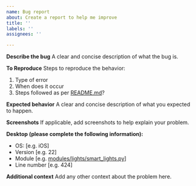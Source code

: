 ```yaml
---
name: Bug report
about: Create a report to help me improve
title: ''
labels: ''
assignees: ''

---
```


**Describe the bug**
A clear and concise description of what the bug is.

**To Reproduce**
Steps to reproduce the behavior:
1. Type of error
2. When does it occur
3. Steps followed as per [README.md](https://github.com/thevickypedia/Jarvis/blob/master/README.md)?

**Expected behavior**
A clear and concise description of what you expected to happen.

**Screenshots**
If applicable, add screenshots to help explain your problem.

**Desktop (please complete the following information):**
 - OS: [e.g. iOS]
 - Version [e.g. 22]
 - Module [e.g. [modules/lights/smart_lights.py](https://github.com/thevickypedia/Jarvis/blob/master/modules/lights/smart_lights.py)]
 - Line number [e.g. 424]

**Additional context**
Add any other context about the problem here.
